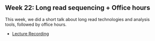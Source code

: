 ## Week 22: Long read sequencing + Office hours

This week, we did a short talk about long read technologies and analysis tools, followed by office hours.

- [Lecture Recording](https://wustl.box.com/s/k0axdx54echjw38xbnv0jbw7f9v8b1cn)
